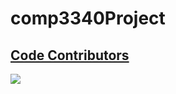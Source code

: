 # comp3340Project

## [Code Contributors](https://github.com/arun-esh/comp3340Project/graphs/contributors)

<a href="https://github.com/arun-esh/comp3340Project/graphs/contributors">
  <img src="https://contrib.rocks/image?repo=arun-esh/comp3340Project" />
</a>
